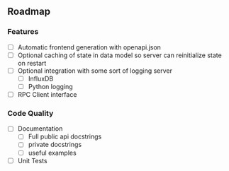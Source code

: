 ## Roadmap

### Features

- [ ] Automatic frontend generation with openapi.json
- [ ] Optional caching of state in data model so server can reinitialize state on restart
- [ ] Optional integration with some sort of logging server
  - [ ] InfluxDB
  - [ ] Python logging
- [ ] RPC Client interface

### Code Quality

- [ ] Documentation
  - [ ] Full public api docstrings
  - [ ] private docstrings
  - [ ] useful examples
- [ ] Unit Tests
